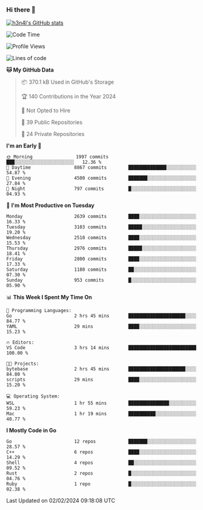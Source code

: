### Hi there 👋

[![h3n4l's GitHub stats](https://github-readme-stats.vercel.app/api?username=h3n4l&count_private=true&show_icons=true&theme=radical)](https://github.com/h3n4l/github-readme-stats)

<!--START_SECTION:waka-->
![Code Time](http://img.shields.io/badge/Code%20Time-1%2C836%20hrs%2017%20mins-blue)

![Profile Views](http://img.shields.io/badge/Profile%20Views-0-blue)

![Lines of code](https://img.shields.io/badge/From%20Hello%20World%20I%27ve%20Written-4.7%20million%20lines%20of%20code-blue)

**🐱 My GitHub Data** 

> 📦 370.1 kB Used in GitHub's Storage 
 > 
> 🏆 140 Contributions in the Year 2024
 > 
> 🚫 Not Opted to Hire
 > 
> 📜 39 Public Repositories 
 > 
> 🔑 24 Private Repositories 
 > 
**I'm an Early 🐤** 

```text
🌞 Morning                1997 commits        ███░░░░░░░░░░░░░░░░░░░░░░   12.36 % 
🌆 Daytime                8867 commits        ██████████████░░░░░░░░░░░   54.87 % 
🌃 Evening                4500 commits        ███████░░░░░░░░░░░░░░░░░░   27.84 % 
🌙 Night                  797 commits         █░░░░░░░░░░░░░░░░░░░░░░░░   04.93 % 
```
📅 **I'm Most Productive on Tuesday** 

```text
Monday                   2639 commits        ████░░░░░░░░░░░░░░░░░░░░░   16.33 % 
Tuesday                  3103 commits        █████░░░░░░░░░░░░░░░░░░░░   19.20 % 
Wednesday                2510 commits        ████░░░░░░░░░░░░░░░░░░░░░   15.53 % 
Thursday                 2976 commits        █████░░░░░░░░░░░░░░░░░░░░   18.41 % 
Friday                   2800 commits        ████░░░░░░░░░░░░░░░░░░░░░   17.33 % 
Saturday                 1180 commits        ██░░░░░░░░░░░░░░░░░░░░░░░   07.30 % 
Sunday                   953 commits         █░░░░░░░░░░░░░░░░░░░░░░░░   05.90 % 
```


📊 **This Week I Spent My Time On** 

```text
💬 Programming Languages: 
Go                       2 hrs 45 mins       █████████████████████░░░░   84.77 % 
YAML                     29 mins             ████░░░░░░░░░░░░░░░░░░░░░   15.23 % 

🔥 Editors: 
VS Code                  3 hrs 14 mins       █████████████████████████   100.00 % 

🐱‍💻 Projects: 
bytebase                 2 hrs 45 mins       █████████████████████░░░░   84.80 % 
scripts                  29 mins             ████░░░░░░░░░░░░░░░░░░░░░   15.20 % 

💻 Operating System: 
WSL                      1 hr 55 mins        ███████████████░░░░░░░░░░   59.23 % 
Mac                      1 hr 19 mins        ██████████░░░░░░░░░░░░░░░   40.77 % 
```

**I Mostly Code in Go** 

```text
Go                       12 repos            ███████░░░░░░░░░░░░░░░░░░   28.57 % 
C++                      6 repos             ████░░░░░░░░░░░░░░░░░░░░░   14.29 % 
Shell                    4 repos             ██░░░░░░░░░░░░░░░░░░░░░░░   09.52 % 
Rust                     2 repos             █░░░░░░░░░░░░░░░░░░░░░░░░   04.76 % 
Ruby                     1 repo              █░░░░░░░░░░░░░░░░░░░░░░░░   02.38 % 
```




 Last Updated on 02/02/2024 09:18:08 UTC
<!--END_SECTION:waka-->

